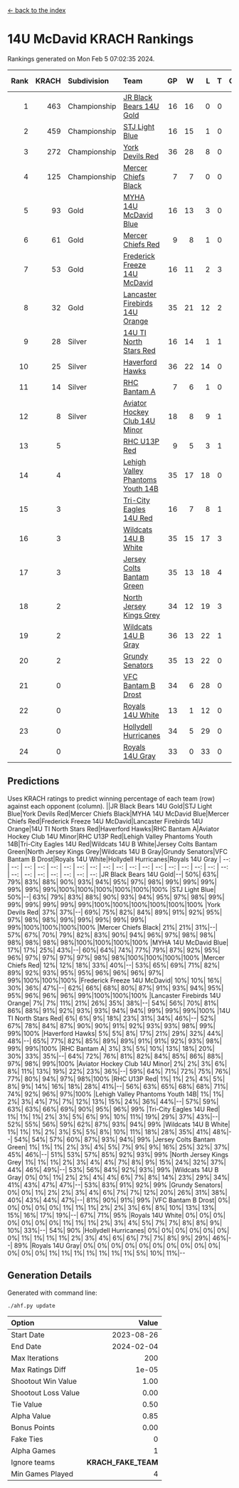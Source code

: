 [<- back to the index](readme.md)
# 14U McDavid KRACH Rankings
Rankings generated on Mon Feb  5 07:02:35 2024.

Rank|KRACH|Subdivision|Team|GP|W|L|T|OTW|OTL|SoS|Exp Wins|Win Diff
---:|---:|:---|:---|---:|---:|---:|---:|---:|---:|---:|---:|---:
1|463|Championship|[JR Black Bears 14U Gold](https://gamesheetstats.com/seasons/3659/teams/140633/schedule)|16|16|0|0|1|0|5|16.8|-0.0
2|459|Championship|[STJ Light Blue](https://gamesheetstats.com/seasons/3659/teams/140639/schedule)|16|15|1|0|0|0|44|15.8|-0.0
3|272|Championship|[York Devils Red](https://gamesheetstats.com/seasons/3659/teams/140644/schedule)|36|28|8|0|0|0|357|28.8|-0.0
4|125|Championship|[Mercer Chiefs Black](https://gamesheetstats.com/seasons/3659/teams/140605/schedule)|7|7|0|0|0|0|2|7.9|0.0
5|93|Gold|[MYHA 14U McDavid Blue](https://gamesheetstats.com/seasons/3659/teams/140636/schedule)|16|13|3|0|0|0|44|13.9|0.0
6|61|Gold|[Mercer Chiefs Red](https://gamesheetstats.com/seasons/3659/teams/140606/schedule)|9|8|1|0|0|0|29|8.9|0.0
7|53|Gold|[Frederick Freeze 14U McDavid](https://gamesheetstats.com/seasons/3659/teams/140628/schedule)|16|11|2|3|0|0|41|13.4|0.0
8|32|Gold|[Lancaster Firebirds 14U Orange](https://gamesheetstats.com/seasons/3659/teams/140634/schedule)|35|21|12|2|0|0|89|22.9|0.0
9|28|Silver|[14U TI North Stars Red](https://gamesheetstats.com/seasons/3659/teams/140626/schedule)|16|14|1|1|0|0|5|15.4|0.0
10|25|Silver|[Haverford Hawks](https://gamesheetstats.com/seasons/3659/teams/140630/schedule)|36|22|14|0|0|0|82|22.9|0.0
11|14|Silver|[RHC Bantam A](https://gamesheetstats.com/seasons/3659/teams/140618/schedule)|7|6|1|0|0|0|2|6.9|0.0
12|8|Silver|[Aviator Hockey Club 14U Minor](https://gamesheetstats.com/seasons/3659/teams/140627/schedule)|18|8|9|1|0|0|93|9.4|0.0
13|5||[RHC U13P Red](https://gamesheetstats.com/seasons/3659/teams/140619/schedule)|9|5|3|1|1|0|29|6.4|0.0
14|4||[Lehigh Valley Phantoms Youth 14B](https://gamesheetstats.com/seasons/3659/teams/140635/schedule)|35|17|18|0|2|1|47|17.9|0.0
15|3||[Tri-City Eagles 14U Red](https://gamesheetstats.com/seasons/3659/teams/140640/schedule)|16|7|8|1|1|0|55|8.4|0.0
16|3||[Wildcats 14U B White](https://gamesheetstats.com/seasons/3659/teams/140643/schedule)|35|15|17|3|2|1|35|17.4|0.0
17|3||[Jersey Colts Bantam Green](https://gamesheetstats.com/seasons/3659/teams/140632/schedule)|35|13|18|4|1|1|23|15.9|0.0
18|2||[North Jersey Kings Grey](https://gamesheetstats.com/seasons/3659/teams/140637/schedule)|34|12|19|3|1|1|27|14.4|0.0
19|2||[Wildcats 14U B Gray](https://gamesheetstats.com/seasons/3659/teams/140642/schedule)|36|13|22|1|0|0|33|14.4|0.0
20|2||[Grundy Senators](https://gamesheetstats.com/seasons/3659/teams/140629/schedule)|35|13|22|0|0|2|83|13.9|0.0
21|0||[VFC Bantam B Drost](https://gamesheetstats.com/seasons/3659/teams/140641/schedule)|34|6|28|0|0|2|101|6.9|0.0
22|0||[Royals 14U White](https://gamesheetstats.com/seasons/3659/teams/140620/schedule)|13|1|12|0|0|1|79|1.9|0.0
23|0||[Hollydell Hurricanes](https://gamesheetstats.com/seasons/3659/teams/140631/schedule)|34|5|29|0|0|0|19|5.9|0.0
24|0||[Royals 14U Gray](https://gamesheetstats.com/seasons/3659/teams/140638/schedule)|33|0|33|0|0|0|50|0.9|0.0

## Predictions
Uses KRACH ratings to predict winning percentage of each team (row) against each opponent (column).
||JR Black Bears 14U Gold|STJ Light Blue|York Devils Red|Mercer Chiefs Black|MYHA 14U McDavid Blue|Mercer Chiefs Red|Frederick Freeze 14U McDavid|Lancaster Firebirds 14U Orange|14U TI North Stars Red|Haverford Hawks|RHC Bantam A|Aviator Hockey Club 14U Minor|RHC U13P Red|Lehigh Valley Phantoms Youth 14B|Tri-City Eagles 14U Red|Wildcats 14U B White|Jersey Colts Bantam Green|North Jersey Kings Grey|Wildcats 14U B Gray|Grundy Senators|VFC Bantam B Drost|Royals 14U White|Hollydell Hurricanes|Royals 14U Gray
| --: | --: | --: | --: | --: | --: | --: | --: | --: | --: | --: | --: | --: | --: | --: | --: | --: | --: | --: | --: | --: | --: | --: | --: | --: 
|JR Black Bears 14U Gold|--| 50%| 63%| 79%| 83%| 88%| 90%| 93%| 94%| 95%| 97%| 98%| 99%| 99%| 99%| 99%| 99%| 99%|100%|100%|100%|100%|100%|100%
|STJ Light Blue| 50%|--| 63%| 79%| 83%| 88%| 90%| 93%| 94%| 95%| 97%| 98%| 99%| 99%| 99%| 99%| 99%| 99%|100%|100%|100%|100%|100%|100%
|York Devils Red| 37%| 37%|--| 69%| 75%| 82%| 84%| 89%| 91%| 92%| 95%| 97%| 98%| 98%| 99%| 99%| 99%| 99%| 99%| 99%|100%|100%|100%|100%
|Mercer Chiefs Black| 21%| 21%| 31%|--| 57%| 67%| 70%| 79%| 82%| 83%| 90%| 94%| 96%| 97%| 98%| 98%| 98%| 98%| 98%| 98%|100%|100%|100%|100%
|MYHA 14U McDavid Blue| 17%| 17%| 25%| 43%|--| 60%| 64%| 74%| 77%| 79%| 87%| 92%| 95%| 96%| 97%| 97%| 97%| 97%| 98%| 98%|100%|100%|100%|100%
|Mercer Chiefs Red| 12%| 12%| 18%| 33%| 40%|--| 53%| 65%| 69%| 71%| 82%| 89%| 92%| 93%| 95%| 95%| 96%| 96%| 96%| 97%| 99%|100%|100%|100%
|Frederick Freeze 14U McDavid| 10%| 10%| 16%| 30%| 36%| 47%|--| 62%| 66%| 68%| 80%| 87%| 91%| 93%| 94%| 95%| 95%| 96%| 96%| 96%| 99%|100%|100%|100%
|Lancaster Firebirds 14U Orange|  7%|  7%| 11%| 21%| 26%| 35%| 38%|--| 54%| 56%| 70%| 81%| 86%| 88%| 91%| 92%| 93%| 93%| 94%| 94%| 99%| 99%| 99%|100%
|14U TI North Stars Red|  6%|  6%|  9%| 18%| 23%| 31%| 34%| 46%|--| 52%| 67%| 78%| 84%| 87%| 90%| 90%| 91%| 92%| 93%| 93%| 98%| 99%| 99%|100%
|Haverford Hawks|  5%|  5%|  8%| 17%| 21%| 29%| 32%| 44%| 48%|--| 65%| 77%| 82%| 85%| 89%| 89%| 91%| 91%| 92%| 93%| 98%| 99%| 99%|100%
|RHC Bantam A|  3%|  3%|  5%| 10%| 13%| 18%| 20%| 30%| 33%| 35%|--| 64%| 72%| 76%| 81%| 82%| 84%| 85%| 86%| 88%| 97%| 98%| 99%|100%
|Aviator Hockey Club 14U Minor|  2%|  2%|  3%|  6%|  8%| 11%| 13%| 19%| 22%| 23%| 36%|--| 59%| 64%| 71%| 72%| 75%| 76%| 77%| 80%| 94%| 97%| 98%|100%
|RHC U13P Red|  1%|  1%|  2%|  4%|  5%|  8%|  9%| 14%| 16%| 18%| 28%| 41%|--| 56%| 63%| 65%| 68%| 68%| 71%| 74%| 92%| 96%| 97%|100%
|Lehigh Valley Phantoms Youth 14B|  1%|  1%|  2%|  3%|  4%|  7%|  7%| 12%| 13%| 15%| 24%| 36%| 44%|--| 57%| 59%| 63%| 63%| 66%| 69%| 90%| 95%| 96%| 99%
|Tri-City Eagles 14U Red|  1%|  1%|  1%|  2%|  3%|  5%|  6%|  9%| 10%| 11%| 19%| 29%| 37%| 43%|--| 52%| 55%| 56%| 59%| 62%| 87%| 93%| 94%| 99%
|Wildcats 14U B White|  1%|  1%|  1%|  2%|  3%|  5%|  5%|  8%| 10%| 11%| 18%| 28%| 35%| 41%| 48%|--| 54%| 54%| 57%| 60%| 87%| 93%| 94%| 99%
|Jersey Colts Bantam Green|  1%|  1%|  1%|  2%|  3%|  4%|  5%|  7%|  9%|  9%| 16%| 25%| 32%| 37%| 45%| 46%|--| 51%| 53%| 57%| 85%| 92%| 93%| 99%
|North Jersey Kings Grey|  1%|  1%|  1%|  2%|  3%|  4%|  4%|  7%|  8%|  9%| 15%| 24%| 32%| 37%| 44%| 46%| 49%|--| 53%| 56%| 84%| 92%| 93%| 99%
|Wildcats 14U B Gray|  0%|  0%|  1%|  2%|  2%|  4%|  4%|  6%|  7%|  8%| 14%| 23%| 29%| 34%| 41%| 43%| 47%| 47%|--| 53%| 83%| 91%| 92%| 99%
|Grundy Senators|  0%|  0%|  1%|  2%|  2%|  3%|  4%|  6%|  7%|  7%| 12%| 20%| 26%| 31%| 38%| 40%| 43%| 44%| 47%|--| 81%| 90%| 91%| 99%
|VFC Bantam B Drost|  0%|  0%|  0%|  0%|  0%|  1%|  1%|  1%|  2%|  2%|  3%|  6%|  8%| 10%| 13%| 13%| 15%| 16%| 17%| 19%|--| 67%| 71%| 95%
|Royals 14U White|  0%|  0%|  0%|  0%|  0%|  0%|  0%|  1%|  1%|  1%|  2%|  3%|  4%|  5%|  7%|  7%|  8%|  8%|  9%| 10%| 33%|--| 54%| 90%
|Hollydell Hurricanes|  0%|  0%|  0%|  0%|  0%|  0%|  0%|  1%|  1%|  1%|  1%|  2%|  3%|  4%|  6%|  6%|  7%|  7%|  8%|  9%| 29%| 46%|--| 89%
|Royals 14U Gray|  0%|  0%|  0%|  0%|  0%|  0%|  0%|  0%|  0%|  0%|  0%|  0%|  0%|  1%|  1%|  1%|  1%|  1%|  1%|  1%|  5%| 10%| 11%|--

## Generation Details

Generated with command line:
```
./ahf.py update
```

| Option | Value |
| :----- | ----: |
| Start Date | 2023-08-26 |
| End Date | 2024-02-04 |
| Max Iterations | 200 |
| Max Ratings Diff | 1e-05 |
| Shootout Win Value | 1.00 |
| Shootout Loss Value | 0.00 |
| Tie Value | 0.50 |
| Alpha Value | 0.85 |
| Bonus Points | 0.00 |
| Fake Ties | 0 |
| Alpha Games | 1 |
| Ignore teams | __KRACH_FAKE_TEAM__ |
| Min Games Played | 4 |

